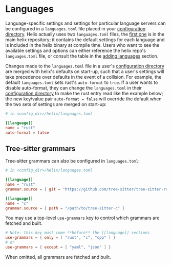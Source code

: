 # Languages

Language-specific settings and settings for particular language servers can be configured in a `languages.toml` file placed in your [configuration directory](./configuration.md). Helix actually uses two `languages.toml` files, the [first one](https://github.com/helix-editor/helix/blob/master/languages.toml) is in the main helix repository; it contains the default settings for each language and is included in the helix binary at compile time. Users who want to see the available settings and options can either reference the helix repo's `languages.toml` file, or consult the table in the [adding languages](./guides/adding_languages.md) section.

Changes made to the `languages.toml` file in a user's [configuration directory](./configuration.md) are merged with helix's defaults on start-up, such that a user's settings will take precedence over defaults in the event of a collision. For example, the default `languages.toml` sets rust's `auto-format` to `true`. If a user wants to disable auto-format, they can change the `languages.toml` in their [configuration directory](./configuration.md) to make the rust entry read like the example below; the new key/value pair `auto-format = false` will override the default when the two sets of settings are merged on start-up:

```toml
# in <config_dir>/helix/languages.toml

[[language]]
name = "rust"
auto-format = false
```

## Tree-sitter grammars

Tree-sitter grammars can also be configured in `languages.toml`:

```toml
# in <config_dir>/helix/languages.toml

[[language]]
name = "rust"
grammar.source = { git = "https://github.com/tree-sitter/tree-sitter-rust", rev = "a250c4582510ff34767ec3b7dcdd3c24e8c8aa68" }

[[language]]
name = "c"
grammar.source = { path = "/path/to/tree-sitter-c" }
```

You may use a top-level `use-grammars` key to control which grammars are fetched and built.

```toml
# Note: this key must come **before** the [[language]] sections
use-grammars = { only = [ "rust", "c", "cpp" ] }
# or
use-grammars = { except = [ "yaml", "json" ] }
```

When omitted, all grammars are fetched and built.
